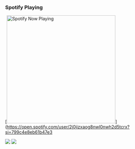 ### Spotify Playing 

[<img src="https://spotify-now-seven.vercel.app/api/spotify-playing" alt="Spotify Now Playing" width="350" />](https://open.spotify.com/user/2j0jizxaog8nwl0nwh2d5tcrx?si=799c4e8eb61b47e3

<img src="https://github-readme-stats.vercel.app/api?username=ka-chng&&show_icons=true&title_color=ffffff&icon_color=bb2acf&text_color=daf7dc&bg_color=151515">
<img src="https://github-readme-stats.vercel.app/api/top-langs/?username=ka-chng&theme=dark&show_icons=true">
